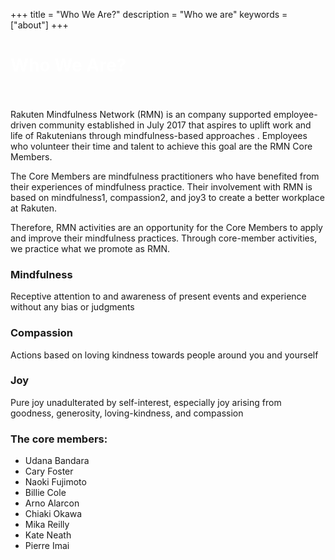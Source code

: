 +++
title = "Who We Are?"
description = "Who we are"
keywords = ["about"]
+++

<div class="jumbotron-about">
   <div class="container">
        <h1 class="text-center" style="color: white">Who We Are?</h1>
    </div>         
</div>
<br />
<br />
Rakuten Mindfulness Network (RMN) is an company supported employee-driven community established in July 2017 that aspires to uplift work and life of Rakutenians through mindfulness-based approaches . Employees who volunteer their time and talent to achieve this goal are the RMN Core Members. 

The Core Members are mindfulness practitioners who have benefited from their experiences of mindfulness practice. Their involvement with RMN is based on mindfulness1, compassion2, and joy3 to create a better workplace at Rakuten.

Therefore, RMN activities are an opportunity for the Core Members to apply and improve their mindfulness practices. Through core-member activities, we practice what we promote as RMN.

<div class="row">
  <div class="col-sm-4">
    <div class="card">
      <div class="card-body">
        <h3 class="card-title bg-info text-center">Mindfulness</h3>
        <p class="card-text">Receptive attention to and awareness of present events and experience without any bias or judgments</p>
      </div>
    </div>
  </div>
  <div class="col-sm-4">
    <div class="card">
      <div class="card-body">
        <h3 class="card-title bg-info text-center">Compassion</h3>
        <p class="card-text">Actions based on loving kindness towards people around you and yourself </p>
      </div>
    </div>
  </div>
  <div class="col-sm-4">
    <div class="card">
      <div class="card-body">
        <h3 class="card-title bg-info text-center">Joy</h3>
        <p class="card-text">Pure joy unadulterated by self-interest, especially joy arising from goodness, generosity, loving-kindness, and compassion</p>
      </div>
    </div>
  </div>
</div>

### The core members:

* Udana Bandara
* Cary Foster
* Naoki Fujimoto
* Billie Cole
* Arno Alarcon
* Chiaki Okawa
* Mika Reilly 
* Kate Neath
* Pierre Imai